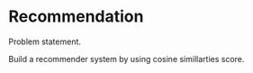 # Recommendation

Problem statement.

Build a recommender system by using cosine simillarties score.
